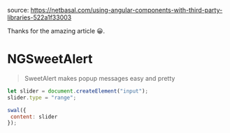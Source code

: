 source:  https://netbasal.com/using-angular-components-with-third-party-libraries-522a1f33003

Thanks for the amazing article 😀.

# NGSweetAlert


> SweetAlert makes popup messages easy and pretty

```javascript
let slider = document.createElement("input");
slider.type = "range";

swal({
 content: slider
});
```

